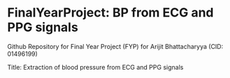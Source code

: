 # FinalYearProject: BP from ECG and PPG signals

Github Repository for Final Year Project (FYP) for Arijit Bhattacharyya (CID: 01496199)

Title: Extraction of blood pressure from ECG and PPG signals
